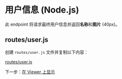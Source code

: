 # 用户信息 (Node.js)

此 endpoint 将请求最终用户信息并返回**名称**和**图片** (40px)。

## routes/user.js

创建 `routes/user.js` 文件并复制以下内容：

[routes/user.js](_snippets/viewhubmodels/node/routes/user.js ':include :type=code javascript')

下一步：[在 Viewer 上显示](/zh-CN/viewer/3legged/readme)